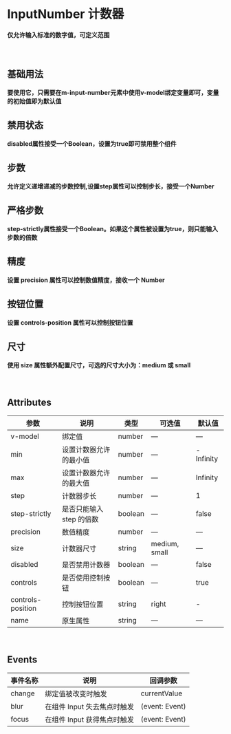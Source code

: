 <script setup>
import demo1 from './demo1.vue';
import demo2 from './demo2.vue';
import demo3 from './demo3.vue';
import demo4 from './demo4.vue';
import demo5 from './demo5.vue';
import demo6 from './demo6.vue';
import demo7 from './demo7.vue';
import preview from '@/components/preview.vue';
</script>

# InputNumber 计数器

#### 仅允许输入标准的数字值，可定义范围

<br/>

## 基础用法
#### 要使用它，只需要在m-input-number元素中使用v-model绑定变量即可，变量的初始值即为默认值
<div class="source">
  <demo1/>
</div>
<preview compName="input-number" demoName="demo1"/>


## 禁用状态
#### disabled属性接受一个Boolean，设置为true即可禁用整个组件
<div class="source">
  <demo2/>
</div>
<preview compName="input-number" demoName="demo2"/>


## 步数
#### 允许定义递增递减的步数控制,设置step属性可以控制步长，接受一个Number
<div class="source">
  <demo3/>
</div>
<preview compName="input-number" demoName="demo3"/>


## 严格步数
#### step-strictly属性接受一个Boolean。如果这个属性被设置为true，则只能输入步数的倍数
<div class="source">
  <demo4/>
</div>
<preview compName="input-number" demoName="demo4"/>


## 精度
#### 设置 precision 属性可以控制数值精度，接收一个 Number
<div class="source">
  <demo5/>
</div>
<preview compName="input-number" demoName="demo5"/>


## 按钮位置
#### 设置 controls-position 属性可以控制按钮位置
<div class="source">
  <demo6/>
</div>
<preview compName="input-number" demoName="demo6"/>


## 尺寸
#### 使用 size 属性额外配置尺寸，可选的尺寸大小为：medium 或 small
<div class="source">
  <demo7/>
</div>
<preview compName="input-number" demoName="demo7"/>


<br/>

## Attributes
| 参数      | 说明          | 类型      | 可选值                           | 默认值  |
|----------|-------------- |----------|--------------------------------  |-------- |
| v-model  | 绑定值         | number | — | —    |
| min      | 设置计数器允许的最小值 | number | — | -Infinity |
| max      | 设置计数器允许的最大值 | number | — | Infinity |
| step     | 计数器步长           | number   | — | 1 |
| step-strictly | 是否只能输入 step 的倍数 | boolean   | — | false |
| precision| 数值精度             | number   | — | — |
| size     | 计数器尺寸           | string   | medium, small | — |
| disabled | 是否禁用计数器        | boolean | — | false |
| controls | 是否使用控制按钮        | boolean | — | true |
| controls-position | 控制按钮位置 | string | right | - |
| name | 原生属性 | string | — | — |

<br/>

## Events
| 事件名称 | 说明 | 回调参数 |
|---------|--------|---------|
| change | 绑定值被改变时触发 | currentValue |
| blur | 在组件 Input 失去焦点时触发 | (event: Event) |
| focus | 在组件 Input 获得焦点时触发 | (event: Event) |

<br/>





